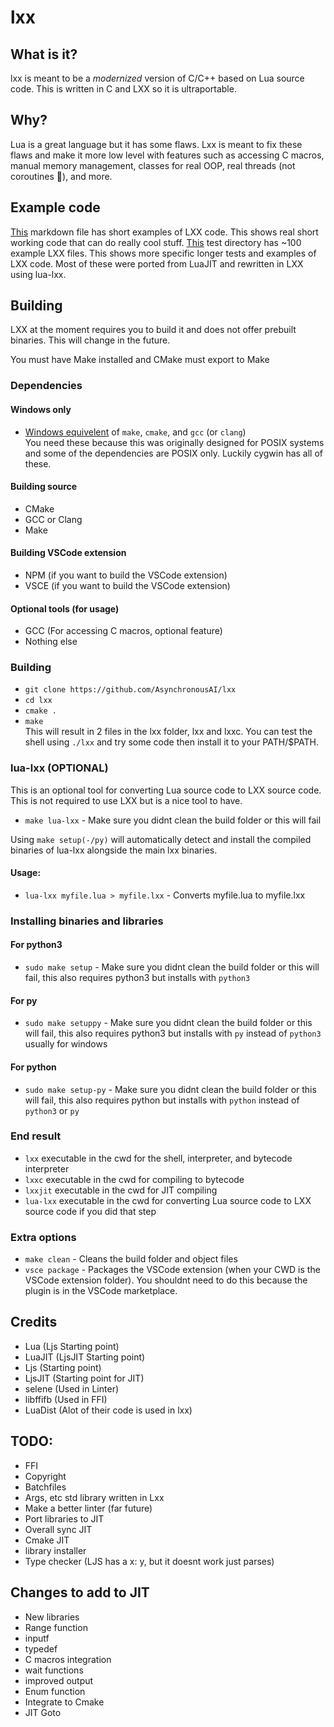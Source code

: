 # lxx
## What is it?
lxx is meant to be a *modernized* version of C/C++ based on Lua source code. This is written in C and LXX so it is ultraportable.
## Why?
Lua is a great language but it has some flaws. Lxx is meant to fix these flaws and make it more low level with features such
as accessing C macros, manual memory management, classes for real OOP, real threads (not coroutines 🤮), and more.
## Example code
[This](/Examples.md) markdown file has short examples of LXX code. This shows real short working code that can do really cool stuff.
[This](/lxx-1.0.0-tests) test directory has ~100 example LXX files. This shows more specific longer tests and examples of LXX code. Most of these were ported from LuaJIT and 
rewritten in LXX using lua-lxx.
## Building
LXX at the moment requires you to build it and does not offer prebuilt binaries. This will change in the future.

You must have Make installed and CMake must export to Make
### Dependencies
#### Windows only
- [Windows equivelent](https://www.cygwin.com) of `make`, `cmake`, and `gcc` (or `clang`) <br>
You need these because this was originally designed for POSIX systems and some of the dependencies are POSIX only. Luckily cygwin has all of these.
#### Building source
- CMake
- GCC or Clang
- Make
#### Building VSCode extension
- NPM (if you want to build the VSCode extension)
- VSCE (if you want to build the VSCode extension)
#### Optional tools (for usage)
- GCC (For accessing C macros, optional feature)
- Nothing else
### Building
- `git clone https://github.com/AsynchronousAI/lxx`
- `cd lxx`
- `cmake .`
- `make` <br>
This will result in 2 files in the lxx folder, lxx and lxxc. You can test the shell using `./lxx` and try
some code then install it to your PATH/$PATH.
### lua-lxx (OPTIONAL)
This is an optional tool for converting Lua source code to LXX source code. This is not required to use LXX but is a nice tool to have.
- `make lua-lxx` - Make sure you didnt clean the build folder or this will fail

Using `make setup(-/py)` will automatically detect and install the compiled binaries of lua-lxx alongside the main lxx binaries.
#### Usage:
- `lua-lxx myfile.lua > myfile.lxx` - Converts myfile.lua to myfile.lxx

### Installing binaries and libraries
#### For python3
- `sudo make setup` - Make sure you didnt clean the build folder or this will fail, this also requires python3 but installs with `python3`
#### For py
- `sudo make setuppy` - Make sure you didnt clean the build folder or this will fail, this also requires python3 but installs with `py` instead of `python3` usually for windows
#### For python
- `sudo make setup-py` - Make sure you didnt clean the build folder or this will fail, this also requires python but installs with `python` instead of `python3` or `py`

### End result
- `lxx` executable in the cwd for the shell, interpreter, and bytecode interpreter
- `lxxc` executable in the cwd for compiling to bytecode
- `lxxjit` executable in the cwd for JIT compiling
- `lua-lxx` executable in the cwd for converting Lua source code to LXX source code if you did that step

### Extra options
- `make clean` - Cleans the build folder and object files
- `vsce package` - Packages the VSCode extension (when your CWD is the VSCode extension folder). You shouldnt need to do this because the plugin is in the VSCode marketplace.
## Credits
- Lua (Ljs Starting point)
- LuaJIT (LjsJIT Starting point)
- Ljs (Starting point)
- LjsJIT (Starting point for JIT)
- selene (Used in Linter)
- libffifb (Used in FFI)
- LuaDist (Alot of their code is used in lxx)

## TODO:
- FFI
- Copyright
- Batchfiles 
- Args, etc std library written in Lxx
- Make a better linter (far future)
- Port libraries to JIT
- Overall sync JIT
- Cmake JIT
- library installer
- Type checker (LJS has a x: y, but it doesnt work just parses)

## Changes to add to JIT
- New libraries
- Range function
- inputf
- typedef
- C macros integration
- wait functions
- improved output
- Enum function
- Integrate to Cmake
- JIT Goto